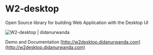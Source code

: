 # W2-desktop
Open Source library for building Web Application with the Desktop UI

![W2-desktop | didanurwanda](http://www.didanurwanda.com/uploads/produk/123b5f74f1a7c1f03ba09c300a5b0956.jpg)

Demo and Documentation [http://w2desktop.didanurwanda.com](http://w2desktop.didanurwanda.com)

